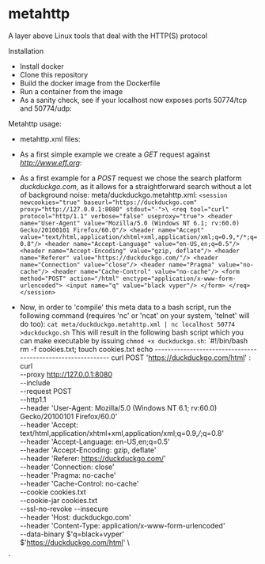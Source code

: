 # metahttp
A layer above Linux tools that deal with the HTTP(S) protocol

Installation
- Install docker  
- Clone this repository  
- Build the docker image from the Dockerfile  
- Run a container from the image
- As a sanity check, see if your localhost now exposes ports 50774/tcp and 50774/udp:

Metahttp usage:  
- metahttp.xml files:  
- As a first simple example we create a *GET* request against _http://www.eff.org_:

 
- As a first example for a *POST* request we chose the search platform _duckduckgo.com_, as it allows for a straightforward search without a lot of background noise:
meta/duckduckgo.metahttp.xml:
`<session newcookies="true" baseurl="https://duckduckgo.com" proxy="http://127.0.0.1:8080" stdout="-">\
    <req tool="curl" protocol="http/1.1" verbose="false" useproxy="true">
        <header name="User-Agent" value="Mozilla/5.0 (Windows NT 6.1; rv:60.0) Gecko/20100101 Firefox/60.0"/>
        <header name="Accept" value="text/html,application/xhtml+xml,application/xml;q=0.9,*/*;q=0.8"/>
        <header name="Accept-Language" value="en-US,en;q=0.5"/>
        <header name="Accept-Encoding" value="gzip, deflate"/>
        <header name="Referer" value="https://duckduckgo.com/"/>
        <header name="Connection" value="close"/>
        <header name="Pragma" value="no-cache"/>
        <header name="Cache-Control" value="no-cache"/>
        <form method="POST" action="/html" enctype="application/x-www-form-urlencoded">
            <input name="q" value="black vyper"/>
        </form>
    </req>
</session>`
- Now, in order to 'compile' this meta data to a bash script, run the following command (requires 'nc' or 'ncat' on your system, 'telnet' will do too):
`cat meta/duckduckgo.metahttp.xml | nc localhost 50774 >duckduckgo.sh`
This will result in the following bash script which you can make executable by issuing `chmod +x duckduckgo.sh`:
`#!/bin/bash
rm -f cookies.txt; touch cookies.txt
echo ------------------------------------------------------------ curl POST 'https://duckduckgo.com/html' : 
curl \
--proxy http://127.0.0.1:8080 \
--include \
--request POST \
--http1.1 \
--header 'User-Agent: Mozilla/5.0 (Windows NT 6.1; rv:60.0) Gecko/20100101 Firefox/60.0' \
--header 'Accept: text/html,application/xhtml+xml,application/xml;q=0.9,*/*;q=0.8' \
--header 'Accept-Language: en-US,en;q=0.5' \
--header 'Accept-Encoding: gzip, deflate' \
--header 'Referer: https://duckduckgo.com/' \
--header 'Connection: close' \
--header 'Pragma: no-cache' \
--header 'Cache-Control: no-cache' \
--cookie cookies.txt \
--cookie-jar cookies.txt \
--ssl-no-revoke --insecure \
--header 'Host: duckduckgo.com' \
--header 'Content-Type: application/x-www-form-urlencoded' \
--data-binary $'q=black+vyper' \
$'https://duckduckgo.com/html' \

`

